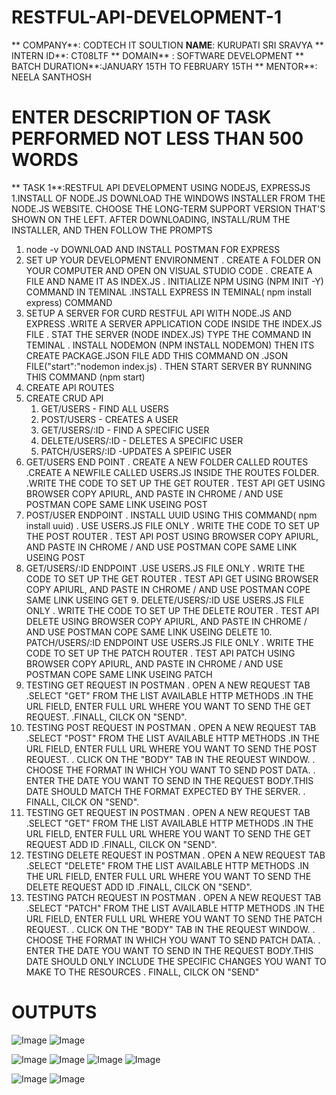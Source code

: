 # RESTFUL-API-DEVELOPMENT-1
** COMPANY**: CODTECH IT SOULTION
**NAME**: KURUPATI SRI SRAVYA
** INTERN ID**: CT08LTF
** DOMAIN** : SOFTWARE DEVELOPMENT
** BATCH DURATION**:JANUARY 15TH TO FEBRUARY 15TH
** MENTOR**: NEELA SANTHOSH
# ENTER DESCRIPTION OF TASK PERFORMED NOT LESS THAN 500 WORDS
** TASK 1**:RESTFUL API DEVELOPMENT USING NODEJS, EXPRESSJS
1.INSTALL OF NODE.JS
DOWNLOAD THE WINDOWS INSTALLER FROM THE NODE.JS WEBSITE.
CHOOSE THE LONG-TERM SUPPORT VERSION THAT'S SHOWN ON THE LEFT.
AFTER DOWNLOADING, INSTALL/RUM THE INSTALLER, AND THEN FOLLOW THE PROMPTS
1. node -v
DOWNLOAD AND INSTALL POSTMAN FOR EXPRESS
2. SET UP YOUR DEVELOPMENT ENVIRONMENT
. CREATE A FOLDER ON YOUR COMPUTER AND OPEN ON VISUAL STUDIO CODE
. CREATE A FILE AND NAME IT AS INDEX.JS
. INITIALIZE NPM USING (NPM INIT -Y) COMMAND IN TEMINAL
.INSTALL EXPRESS IN TEMINAL( npm install express) COMMAND
3. SETUP A SERVER FOR CURD RESTFUL API WITH NODE.JS AND EXPRESS
    .WRITE A SERVER APPLICATION CODE INSIDE THE INDEX.JS FILE
   . STAT THE SERVER (NODE INDEX.JS) TYPE THE COMMAND IN TEMINAL
   . INSTALL NODEMON (NPM INSTALL NODEMON) THEN ITS CREATE PACKAGE.JSON FILE ADD THIS COMMAND ON .JSON FILE("start":"nodemon index.js)
   . THEN START SERVER BY RUNNING THIS COMMAND (npm start)
4. CREATE API ROUTES
5. CREATE CRUD API
   1. GET/USERS - FIND ALL USERS
   2. POST/USERS - CREATES A USER
   3. GET/USERS/:ID - FIND A SPECIFIC USER
   4. DELETE/USERS/:ID - DELETES A SPECIFIC USER
   5. PATCH/USERS/:ID -UPDATES A SPEIFIC USER
6. GET/USERS END POINT
   . CREATE A NEW FOLDER CALLED ROUTES
   .CREATE A NEWFILE CALLED USERS.JS INSIDE THE ROUTES FOLDER.
   .WRITE THE CODE TO SET UP THE GET ROUTER
   . TEST API GET USING BROWSER COPY APIURL, AND PASTE IN CHROME / AND USE POSTMAN COPE SAME LINK USEING POST
7. POST/USER ENDPOINT
   . INSTALL UUID USING THIS COMMAND( npm install uuid)
   . USE USERS.JS FILE ONLY
   . WRITE THE CODE TO SET UP THE POST ROUTER
   . TEST API POST USING BROWSER COPY APIURL, AND PASTE IN CHROME / AND USE POSTMAN COPE SAME LINK USEING POST
8. GET/USERS/:ID ENDPOINT
   .USE USERS.JS FILE ONLY
   . WRITE THE CODE TO SET UP THE GET ROUTER
   . TEST API GET USING BROWSER COPY APIURL, AND PASTE IN CHROME / AND USE POSTMAN COPE SAME LINK USEING GET
   9. DELETE/USERS/:ID
       USE USERS.JS FILE ONLY
   . WRITE THE CODE TO SET UP THE DELETE ROUTER
   . TEST API DELETE USING BROWSER COPY APIURL, AND PASTE IN CHROME / AND USE POSTMAN COPE SAME LINK USEING DELETE
    10. PATCH/USERS/:ID ENDPOINT
        USE USERS.JS FILE ONLY
   . WRITE THE CODE TO SET UP THE PATCH ROUTER
   . TEST API PATCH USING BROWSER COPY APIURL, AND PASTE IN CHROME / AND USE POSTMAN COPE SAME LINK USEING PATCH
1. TESTING GET REQUEST IN POSTMAN
   . OPEN A NEW REQUEST TAB
   .SELECT "GET" FROM THE LIST AVAILABLE HTTP METHODS
   .IN THE URL FIELD, ENTER FULL URL WHERE YOU WANT TO SEND THE GET REQUEST.
   .FINALL, CILCK ON "SEND".
3.  TESTING POST REQUEST IN POSTMAN
   . OPEN A NEW REQUEST TAB
   .SELECT "POST" FROM THE LIST AVAILABLE HTTP METHODS
   .IN THE URL FIELD, ENTER FULL URL WHERE YOU WANT TO SEND THE POST REQUEST.
   . CLICK ON THE "BODY" TAB IN THE REQUEST WINDOW.
    . CHOOSE THE FORMAT IN WHICH YOU WANT TO SEND POST DATA.
    . ENTER THE DATE YOU WANT TO SEND IN THE REQUEST BODY.THIS DATE SHOULD MATCH THE FORMAT EXPECTED BY THE SERVER.
    . FINALL, CILCK ON "SEND".
3. TESTING GET REQUEST IN POSTMAN
   . OPEN A NEW REQUEST TAB
   .SELECT "GET" FROM THE LIST AVAILABLE HTTP METHODS
   .IN THE URL FIELD, ENTER FULL URL WHERE YOU WANT TO SEND THE GET REQUEST ADD ID
   .FINALL, CILCK ON "SEND".
4.  TESTING DELETE REQUEST IN POSTMAN
   . OPEN A NEW REQUEST TAB
   .SELECT "DELETE" FROM THE LIST AVAILABLE HTTP METHODS
   .IN THE URL FIELD, ENTER FULL URL WHERE YOU WANT TO SEND THE DELETE REQUEST ADD ID
   .FINALL, CILCK ON "SEND".
5.  TESTING PATCH REQUEST IN POSTMAN
   . OPEN A NEW REQUEST TAB
   .SELECT "PATCH" FROM THE LIST AVAILABLE HTTP METHODS
   .IN THE URL FIELD, ENTER FULL URL WHERE YOU WANT TO SEND THE PATCH REQUEST.
   . CLICK ON THE "BODY" TAB IN THE REQUEST WINDOW.
    . CHOOSE THE FORMAT IN WHICH YOU WANT TO SEND PATCH DATA.
    . ENTER THE DATE YOU WANT TO SEND IN THE REQUEST BODY.THIS DATE SHOULD ONLY INCLUDE THE SPECIFIC CHANGES YOU WANT TO MAKE TO THE RESOURCES
    . FINALL, CILCK ON "SEND"
# OUTPUTS
![Image](https://github.com/user-attachments/assets/bab2b882-8faa-4bc5-a6f2-93f633795755)
![Image](https://github.com/user-attachments/assets/5161df17-04c7-4aed-8df6-0fdf5c03824a)

![Image](https://github.com/user-attachments/assets/8fc01615-f879-4673-8bc2-5ae6fcc24042)
![Image](https://github.com/user-attachments/assets/cd95efd8-1386-46f5-8952-f5f689faef47)
![Image](https://github.com/user-attachments/assets/a0557334-bd5c-4f4d-846b-5ffa8a89aad7)
![Image](https://github.com/user-attachments/assets/7809fc46-0d0e-4db1-9916-12b9b390d9dc)

![Image](https://github.com/user-attachments/assets/c2b05a2a-e1b2-4e64-b612-167979d26dcf)
![Image](https://github.com/user-attachments/assets/7899d6f0-1a52-4982-b9c7-f344b1a48ddb)
